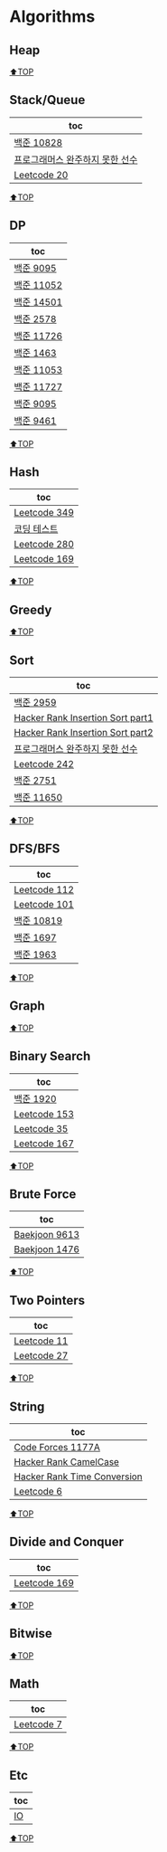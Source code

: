 # Algorithms

## Heap

[⬆TOP](#Algorithms)

## Stack/Queue

| toc                                                                |
| ------------------------------------------------------------------ |
| [백준 10828](Baekjoon/10828_stack.md)                              |
| [프로그래머스 완주하지 못한 선수](Programmers/완주하지못한선수.md) |
| [Leetcode 20](LeetCode/ValidParentheses.md)                        |

[⬆TOP](#Algorithms)

## DP

| toc                                             |
| ----------------------------------------------- |
| [백준 9095](Baekjoon/dp/9095_dp.md)             |
| [백준 11052](Baekjoon/dp/11052_dp.md)           |
| [백준 14501](Baekjoon/dp/14501_dp.md)           |
| [백준 2578](Baekjoon/dp/2578_stairs.md)         |
| [백준 11726](Baekjoon/dp/11726_dp.md)           |
| [백준 1463](Baekjoon/dp/1463_세연산.md)         |
| [백준 11053](Baekjoon/dp/11053_부분수열증가.md) |
| [백준 11727](Baekjoon/dp/11727_직사각형2.md)    |
| [백준 9095](Baekjoon/dp/9095_정수합.md)         |
| [백준 9461](Baekjoon/dp/9461_삼각형.md)         |

[⬆TOP](#Algorithms)

## Hash

| toc                                                             |
| --------------------------------------------------------------- |
| [Leetcode 349](LeetCode/349InterSectionOfTwoArrays.md)          |
| [코딩 테스트](Etc/hash_practice.md)                             |
| [Leetcode 280](<LeetCode/InsertDeleteGetRandomO(1).md>)         |
| [Leetcode 169](https://leetcode.com/problems/majority-element/) |

[⬆TOP](#Algorithms)

## Greedy

[⬆TOP](#Algorithms)

## Sort

| toc                                                                |
| ------------------------------------------------------------------ |
| [백준 2959](Baekjoon/Sort/2959KORNISLAV.md)                        |
| [Hacker Rank Insertion Sort part1](HackerRank/InsertionSort.md)    |
| [Hacker Rank Insertion Sort part2](HackerRank/InsertionSort2.md)   |
| [프로그래머스 완주하지 못한 선수](Programmers/완주하지못한선수.md) |
| [Leetcode 242](LeetCode/ValidAnagram.md)                           |
| [백준 2751](Baekjoon/Sort/2751_오름차순.md)                        |
| [백준 11650](Baekjoon/Sort/11650_좌표.md)                          |

[⬆TOP](#Algorithms)

## DFS/BFS

| toc                                             |
| ----------------------------------------------- |
| [Leetcode 112](LeetCode/112PathSum.md)          |
| [Leetcode 101](LeetCode/SymmetricTree.md)       |
| [백준 10819](Baekjoon/DFSBFS/10819_최대차이.md) |
| [백준 1697](Baekjoon/DFSBFS/1697_숨바꼭질.md)   |
| [백준 1963](Baekjoon/DFSBFS/1963_소수경로.md)   |

[⬆TOP](#Algorithms)

## Graph

[⬆TOP](#Algorithms)

## Binary Search

| toc                                        |
| ------------------------------------------ |
| [백준 1920](Baekjoon/1920_find_num.md)     |
| [Leetcode 153](LeetCode/FindMinimum.md)    |
| [Leetcode 35](LeetCode/SearchInsertion.md) |
| [Leetcode 167](LeetCode/TwoSum2.md)        |

[⬆TOP](#Algorithms)

## Brute Force

| toc                                           |
| --------------------------------------------- |
| [Baekjoon 9613](Baekjoon/BF/9613_gcd_합.md)   |
| [Baekjoon 1476](Baekjoon/BF/1476_날짜계산.md) |

[⬆TOP](#Algorithms)

## Two Pointers

| toc                                               |
| ------------------------------------------------- |
| [Leetcode 11](LeetCode/ContainerWithMostWater.md) |
| [Leetcode 27](LeetCode/RemoveElement.md)          |

[⬆TOP](#Algorithms)

## String

| toc                                                         |
| ----------------------------------------------------------- |
| [Code Forces 1177A](CodeForces/1177a.md)                    |
| [Hacker Rank CamelCase](HackerRank/CamelCase.md)            |
| [Hacker Rank Time Conversion](HackerRank/TimeConversion.md) |
| [Leetcode 6](LeetCode/ZigZagConversion.md)                  |

[⬆TOP](#Algorithms)

## Divide and Conquer

| toc                                                             |
| --------------------------------------------------------------- |
| [Leetcode 169](https://leetcode.com/problems/majority-element/) |

[⬆TOP](#Algorithms)

## Bitwise

[⬆TOP](#Algorithms)

## Math

| toc                                      |
| ---------------------------------------- |
| [Leetcode 7](LeetCode/ReverseInteger.md) |

[⬆TOP](#Algorithms)

## Etc

| toc                  |
| -------------------- |
| [IO](Baekjoon/io.md) |

[⬆TOP](#Algorithms)
